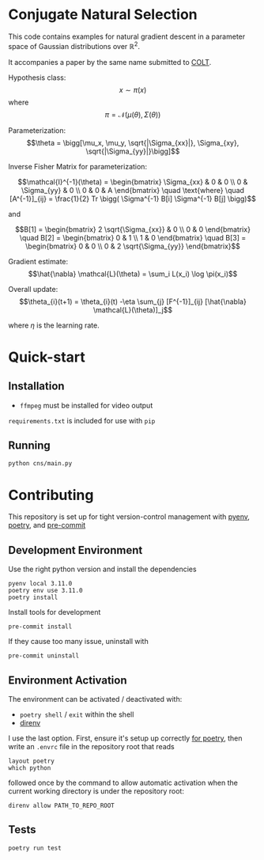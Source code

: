 # Conjugate Natural Selection

This code contains examples for natural gradient descent in a parameter space of
Gaussian distributions over $\mathbb{R}^2$. 

It accompanies a paper by the same name submitted to
[COLT](https://www.learningtheory.org/colt2023/).

Hypothesis class:
$$x \sim \pi(x)$$
where
$$\pi = \mathcal{N}(\mu(\theta), \Sigma(\theta))$$

Parameterization:
$$\theta = \bigg[\mu_x, \mu_y, \sqrt{|\Sigma_{xx}|}, \Sigma_{xy}, \sqrt{|\Sigma_{yy}|}\bigg]$$


Inverse Fisher Matrix for parameterization:

``` math
\mathcal{I}^{-1}(\theta) = 
\begin{bmatrix} 
\Sigma_{xx} & 0 & 0 \\
0 & \Sigma_{yy} & 0 \\
0 & 0 & A 
\end{bmatrix}
\quad \text{where} \quad
[A^{-1}]_{ij} =
\frac{1}{2} Tr \bigg( \Sigma^{-1} B[i] \Sigma^{-1}  B[j] \bigg)
```

and

```math
B[1] = \begin{bmatrix}
2 \sqrt{\Sigma_{xx}} & 0 \\ 
0 & 0 
\end{bmatrix}
\quad 
B[2] = \begin{bmatrix} 0 & 1 \\
1 & 0 
\end{bmatrix}
\quad 
B[3] = \begin{bmatrix} 
0 & 0 \\
0 & 2 \sqrt{\Sigma_{yy}}
\end{bmatrix}
```

Gradient estimate:
$$\hat{\nabla} \mathcal{L}(\theta) = \sum_i L(x_i) \log \pi(x_i)$$

Overall update:
$$\theta_{i}(t+1) = \theta_{i}(t) -\eta \sum_{j} [F^{-1}]_{ij} [\hat{\nabla} \mathcal{L}(\theta)]_j$$

where $\eta$ is the learning rate.

# Quick-start

## Installation

* `ffmpeg` must be installed for video output

`requirements.txt` is included for use with `pip`

## Running

```
python cns/main.py
```

# Contributing 

This repository is set up for tight version-control management with
[pyenv](https://github.com/pyenv/pyenv), 
[poetry](https://python-poetry.org/), and
[pre-commit](https://pre-commit.com/)

## Development Environment

Use the right python version and install the dependencies
```
pyenv local 3.11.0
poetry env use 3.11.0
poetry install
```

Install tools for development
```
pre-commit install
```
If they cause too many issue, uninstall with
```
pre-commit uninstall
```

## Environment Activation

The environment can be activated / deactivated with:
* `poetry shell` /  `exit` within the shell
* [direnv](https://direnv.net/)

I use the last option. First, ensure it's setup up correctly 
[for poetry](https://github.com/direnv/direnv/wiki/Python/#poetry), 
then  write an `.envrc` file in the repository root that reads

```
layout poetry
which python
```

followed once by the command to allow automatic activation when the current 
working directory is under the repository root:
```
direnv allow PATH_TO_REPO_ROOT
```

## Tests

``` 
poetry run test
```

